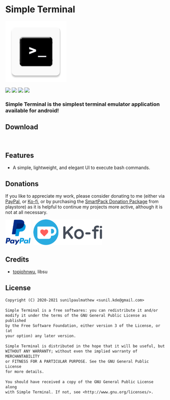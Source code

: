# Simple Terminal

![Simple Terminal](app/src/main/res/mipmap-xxxhdpi/ic_launcher.png?raw=true)

[![](https://img.shields.io/badge/Simple%20Terminal-v0.1-green)](https://github.com/sunilpaulmathew/SimpleTerminal/raw/main/release/com.sunilpaulmathew.terminal.apk)
![](https://img.shields.io/github/languages/top/sunilpaulmathew/SimpleTerminal)
![](https://img.shields.io/github/contributors/sunilpaulmathew/SimpleTerminal)
![](https://img.shields.io/github/license/sunilpaulmathew/SimpleTerminal)

### Simple Terminal is the simplest terminal emulator application available for android!

## Download
[<img src="https://i.ibb.co/q0mdc4Z/get-it-on-github.png"
     alt=""
     height="80">](https://github.com/sunilpaulmathew/SimpleTerminal/raw/main/release/com.sunilpaulmathew.terminal.apk)

## Features
* A simple, lightweight, and elegant UI to execute bash commands.

## Donations
If you like to appreciate my work, please consider donating to me (either via [PayPal](https://www.paypal.me/menacherry/), or [Ko-fi](https://ko-fi.com/sunilpaulmathew/), or by purchasing the [SmartPack Donation Package](https://play.google.com/store/apps/details?id=com.smartpack.donate) from playstore) as it is helpful to continue my projects more active, although it is not at all necessary.

[<img src="https://raw.githubusercontent.com/SmartPack/SmartPack.github.io/master/asset/pic005.png"
     alt=""
     height="80">](https://www.paypal.me/menacherry/)
[<img src="https://play.google.com/intl/en_us/badges/images/generic/en-play-badge.png"
     alt=""
     height="80">](https://play.google.com/store/apps/details?id=com.smartpack.donate)
[<img src="https://raw.githubusercontent.com/SmartPack/SmartPack.github.io/master/asset/pic010.png"
     alt=""
     height="80">](https://ko-fi.com/sunilpaulmathew/)

## Credits
* [topjohnwu](https://github.com/topjohnwu), libsu

## License

    Copyright (C) 2020-2021 sunilpaulmathew <sunil.kde@gmail.com>

    Simple Terminal is a free softwares: you can redistribute it and/or
    modify it under the terms of the GNU General Public License as published
    by the Free Software Foundation, either version 3 of the License, or (at
    your option) any later version.

    Simple Terminal is distributed in the hope that it will be useful, but
    WITHOUT ANY WARRANTY; without even the implied warranty of MERCHANTABILITY
    or FITNESS FOR A PARTICULAR PURPOSE. See the GNU General Public License
    for more details.

    You should have received a copy of the GNU General Public License along
    with Simple Terminal. If not, see <http://www.gnu.org/licenses/>.
